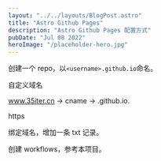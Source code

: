 ```yaml
---
layout: "../../layouts/BlogPost.astro"
title: "Astro Github Pages"
description: "Astro Github Pages 配置方式"
pubDate: "Jul 08 2022"
heroImage: "/placeholder-hero.jpg"
---
```


创建一个 repo，以`<username>.github.io`命名。

自定义域名

www.35iter.cn -> cname -> <username>.github.io.

https

绑定域名，增加一条 txt 记录。

创建 workflows，参考本项目。
